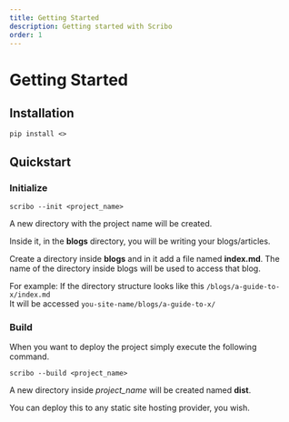 ```yaml
---
title: Getting Started
description: Getting started with Scribo
order: 1
---
```


# Getting Started

## Installation

``` console
pip install <>
```

## Quickstart

### Initialize

```console
scribo --init <project_name>
```

A new directory with the project name will be created.  

Inside it, in the **blogs** directory, you will be writing your
blogs/articles.

Create a directory inside **blogs** and in it add a file named
**index.md**. The name of the directory inside blogs will be used
to access that blog.

For example:
If the directory structure looks like this `/blogs/a-guide-to-x/index.md`  
It will be accessed `you-site-name/blogs/a-guide-to-x/`

### Build

When you want to deploy the project simply execute the following 
command.

```console
scribo --build <project_name>
```

A new directory inside *project_name* will be created named **dist**.

You can deploy this to any static site hosting provider, you wish.